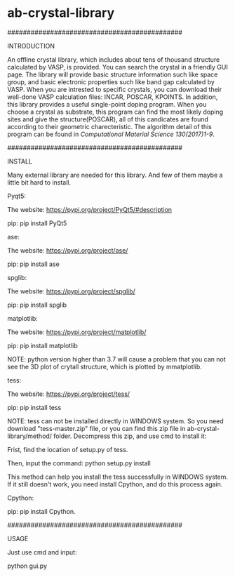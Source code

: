 # ab-crystal-library
#############################################

INTRODUCTION

An offline crystal library, which includes about tens of thousand structure calculated by VASP, is provided. You can search the crystal in a friendly GUI page. The library will provide basic structure information such like space group, and basic electronic properties such like band gap calculated by VASP. When you are intrested to specific crystals, you can download their well-done VASP calculation files: INCAR, POSCAR, KPOINTS.
In addition, this library provides a useful single-point doping program. When you choose a crystal as substrate, this program can find the most likely doping sites and give the structure(POSCAR), all of this candicates are found according to their geometric charecteristic. The algorithm detail of this program can be found in *Computational Material Science 130(2017)1-9*.

#############################################

INSTALL

Many external library are needed for this library. And few of them maybe a little bit hard to install.

Pyqt5:

The website: https://pypi.org/project/PyQt5/#description

pip: pip install PyQt5

ase:

The website: https://pypi.org/project/ase/

pip: pip install ase

spglib:

The website: https://pypi.org/project/spglib/

pip: pip install spglib

matplotlib:

The website: https://pypi.org/project/matplotlib/

pip: pip install matplotlib

NOTE: python version higher than 3.7 will cause a problem that you can not see the 3D plot of crytall structure, which is plotted by mmatplotlib. 

tess:

The website: https://pypi.org/project/tess/

pip: pip install tess

NOTE: tess can not be installed directly in WINDOWS system. So you need download "tess-master.zip" file, or you can find this zip file in ab-crystal-library/method/ folder. Decompress this zip, and use cmd to install it:

Frist, find the location of setup.py of tess.

Then, input the command: python setup.py install

This method can help you install the tess successfully in WINDOWS system. If it still doesn't work, you need install Cpython, and do this process again.

Cpython:

pip: pip install Cpython.

#############################################

USAGE

Just use cmd and input:

python gui.py
